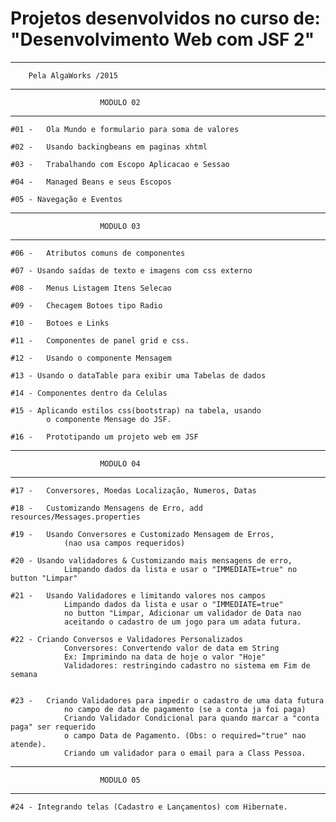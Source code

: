 ﻿# Projetos desenvolvidos no curso de: "Desenvolvimento Web com JSF 2"
---------------------------------------------------------------------------
		Pela AlgaWorks /2015	
---------------------------------------------------------------------------
                        MODULO 02
---------------------------------------------------------------------------

	#01 - 	Ola Mundo e formulario para soma de valores
	
	#02 - 	Usando backingbeans em paginas xhtml
	
	#03 - 	Trabalhando com Escopo Aplicacao e Sessao
	
	#04 - 	Managed Beans e seus Escopos
	
	#05 - Navegação e Eventos

---------------------------------------------------------------------------                
                        MODULO 03
---------------------------------------------------------------------------

	#06 - 	Atributos comuns de componentes 
	
	#07 - Usando saídas de texto e imagens com css externo
	
	#08 - 	Menus Listagem Itens Selecao
	
	#09 - 	Checagem Botoes tipo Radio
	
	#10 - 	Botoes e Links
	
	#11 - 	Componentes de panel grid e css.
	
	#12 - 	Usando o componente Mensagem 
	
	#13 - Usando o dataTable para exibir uma Tabelas de dados
	
	#14 - Componentes dentro da Celulas
	
	#15 - Aplicando estilos css(bootstrap) na tabela, usando 
			o componente Mensage do JSF.
	
	#16 - 	Prototipando um projeto web em JSF
	
---------------------------------------------------------------------------	
                        MODULO 04
---------------------------------------------------------------------------
			
	#17 - 	Conversores, Moedas Localização, Numeros, Datas

	#18 - 	Customizando Mensagens de Erro, add resources/Messages.properties

	#19 - 	Usando Conversores e Customizado Mensagem de Erros, 
				(nao usa campos requeridos)

	#20 - Usando validadores & Customizando mais mensagens de erro, 
				Limpando dados da lista e usar o "IMMEDIATE=true" no button "Limpar"
			
	#21 - 	Usando Validadores e limitando valores nos campos	
				Limpando dados da lista e usar o "IMMEDIATE=true" 
				no button "Limpar, Adicionar um validador de Data nao 
				aceitando o cadastro de um jogo para um adata futura.
	
	#22 - Criando Conversos e Validadores Personalizados 
				Conversores: Convertendo valor de data em String
				Ex: Imprimindo na data de hoje o valor "Hoje"
				Validadores: restringindo cadastro no sistema em Fim de semana


	#23 - 	Criando Validadores para impedir o cadastro de uma data futura 
				no campo de data de pagamento (se a conta ja foi paga)
				Criando Validador Condicional para quando marcar a "conta paga" ser requerido
				o campo Data de Pagamento. (Obs: o required="true" nao atende).
				Criando um validador para o email para a Class Pessoa.
	
---------------------------------------------------------------------------	
                        MODULO 05
---------------------------------------------------------------------------
	#24 - Integrando telas (Cadastro e Lançamentos) com Hibernate.
